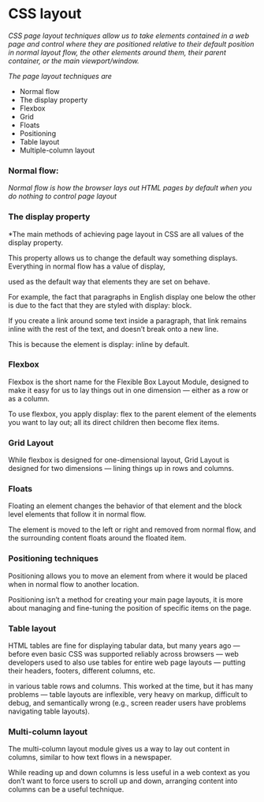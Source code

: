 # CSS layout

*CSS page layout techniques allow us to take elements contained in a web page and control where they are positioned relative to their default position in normal layout flow, the other elements around them, their parent container, or the main viewport/window.*

*The page layout techniques are*

- Normal flow
- The display property
- Flexbox
- Grid
- Floats
- Positioning
- Table layout
- Multiple-column layout

### Normal flow:

*Normal flow is how the browser lays out HTML pages by default when you do nothing to control page layout*

### The display property

*The main methods of achieving page layout in CSS are all values of the display property. 

This property allows us to change the default way something displays. Everything in normal flow has a value of display, 

used as the default way that elements they are set on behave. 

For example, the fact that paragraphs in English display one below the other is due to the fact that they are styled with display: block.

If you create a link around some text inside a paragraph, that link remains inline with the rest of the text, and doesn’t break onto a new line. 

This is because the <a> element is display: inline by default.

### Flexbox

Flexbox is the short name for the Flexible Box Layout Module, designed to make it easy for us to lay things out in one dimension — either as a row or as a column. 
  
To use flexbox, you apply display: flex to the parent element of the elements you want to lay out; all its direct children then become flex items.

### Grid Layout

While flexbox is designed for one-dimensional layout, Grid Layout is designed for two dimensions — lining things up in rows and columns.

### Floats

Floating an element changes the behavior of that element and the block level elements that follow it in normal flow. 
  
The element is moved to the left or right and removed from normal flow, and the surrounding content floats around the floated item.

### Positioning techniques

Positioning allows you to move an element from where it would be placed when in normal flow to another location. 
  
  Positioning isn’t a method for creating your main page layouts, it is more about managing and fine-tuning the position of specific items on the page.
  
### Table layout

HTML tables are fine for displaying tabular data, but many years ago — before even basic CSS was supported reliably across browsers — web developers used to also use tables for entire web page layouts — putting their headers, footers, different columns, etc.
  
in various table rows and columns. This worked at the time, but it has many problems — table layouts are inflexible, very heavy on markup, difficult to debug, and semantically wrong (e.g., screen reader users have problems navigating table layouts).

### Multi-column layout

The multi-column layout module gives us a way to lay out content in columns, similar to how text flows in a newspaper. 

While reading up and down columns is less useful in a web context as you don’t want to force users to scroll up and down, arranging content into columns can be a useful technique.


